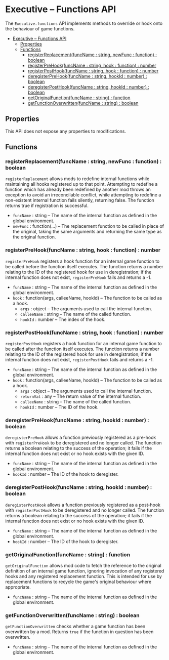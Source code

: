 # Executive – Functions API

The `Executive.functions` API implements methods to override or hook onto the behaviour of game functions.

- [Executive – Functions API](#executive--functions-api)
  - [Properties](#properties)
  - [Functions](#functions)
    - [registerReplacement(funcName : string, newFunc : function) : boolean](#registerreplacementfuncname--string-newfunc--function--boolean)
    - [registerPreHook(funcName : string, hook : function) : number](#registerprehookfuncname--string-hook--function--number)
    - [registerPostHook(funcName : string, hook : function) : number](#registerposthookfuncname--string-hook--function--number)
    - [deregisterPreHook(funcName : string, hookId : number) : boolean](#deregisterprehookfuncname--string-hookid--number--boolean)
    - [deregisterPostHook(funcName : string, hookId : number) : boolean](#deregisterposthookfuncname--string-hookid--number--boolean)
    - [getOriginalFunction(funcName : string) : function](#getoriginalfunctionfuncname--string--function)
    - [getFunctionOverwritten(funcName : string) : boolean](#getfunctionoverwrittenfuncname--string--boolean)

## Properties

This API does not expose any properties to modifications.

## Functions

### registerReplacement(funcName : string, newFunc : function) : boolean

`registerReplacement` allows mods to redefine internal functions while maintaining all hooks registered up to that point. Attempting to redefine a function which has already been redefined by another mod throws an exception to avoid an irreconcilable conflict, while attempting to redefine a non-existent internal function fails silently, returning false. The function returns true if registration is successful.

- `funcName` : string – The name of the internal function as defined in the global environment.
- `newFunc` : function(...) – The replacement function to be called in place of the original, taking the same arguments and returning the same type as the original function.

### registerPreHook(funcName : string, hook : function) : number

`registerPreHook` registers a hook function for an internal game function to be called before the function itself executes. The function returns a number relating to the ID of the registered hook for use in deregistration; if the internal function does not exist, `registerPreHook` fails and returns a -1.

- `funcName` : string – The name of the internal function as defined in the global environment.
- `hook` : function(args, calleeName, hookId) – The function to be called as a hook.
    - `args` : object – The arguments used to call the internal function.
    - `calleeName` : string – The name of the called function.
    - `hookId` : number – The index of the hook.

### registerPostHook(funcName : string, hook : function) : number

`registerPostHook` registers a hook function for an internal game function to be called after the function itself executes. The function returns a number relating to the ID of the registered hook for use in deregistration; if the internal function does not exist, `registerPostHook` fails and returns a -1.

- `funcName` : string – The name of the internal function as defined in the global environment.
- `hook` : function(args, calleeName, hookId) – The function to be called as a hook.
    - `args` : object – The arguments used to call the internal function.
    - `returnVal` : any – The return value of the internal function.
    - `calleeName` : string – The name of the called function.
    - `hookId` : number – The ID of the hook.

### deregisterPreHook(funcName : string, hookId : number) : boolean

`deregisterPreHook` allows a function previously registered as a pre-hook with `registerPreHook` to be deregistered and no longer called. The function returns a boolean relating to the success of the operation; it fails if the internal function does not exist or no hook exists with the given ID.

- `funcName` : string – The name of the internal function as defined in the global environment.
- `hookId` : number – The ID of the hook to deregister.

### deregisterPostHook(funcName : string, hookId : number) : boolean

`deregisterPostHook` allows a function previously registered as a post-hook with `registerPostHook` to be deregistered and no longer called. The function returns a boolean relating to the success of the operation; it fails if the internal function does not exist or no hook exists with the given ID.

- `funcName` : string – The name of the internal function as defined in the global environment.
- `hookId` : number – The ID of the hook to deregister.

### getOriginalFunction(funcName : string) : function

`getOriginalFunction` allows mod code to fetch the reference to the original definition of an internal game function, ignoring invocation of any registered hooks and any registered replacement function. This is intended for use by replacement functions to recycle the game's original behaviour where appropriate.

- `funcName` : string – The name of the internal function as defined in the global environment.

### getFunctionOverwritten(funcName : string) : boolean

`getFunctionOverwritten` checks whether a game function has been overwritten by a mod. Returns `true` if the function in question has been overwritten.

- `funcName` : string – The name of the internal function as defined in the global environment.